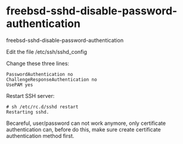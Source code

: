 # freebsd-sshd-disable-password-authentication
freebsd-sshd-disable-password-authentication

Edit the file /etc/ssh/sshd_config

Change these three lines:
```
PasswordAuthentication no
ChallengeResponseAuthentication no
UsePAM yes
```
Restart SSH server:
```
# sh /etc/rc.d/sshd restart
Restarting sshd.
```
Becareful, user/password can not work anymore, only certificate authentication can, before do this, make sure create certificate authentication method first.
